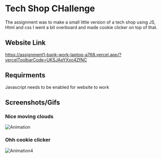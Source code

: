 # Tech Shop CHallenge

The assignment was to make a small little version of a tech shop using JS, Html and css 
I went a bit overboard and made cookie clicker on top of that.

## Website Link

https://assignment1-bank-work-laptop-a768.vercel.app/?vercelToolbarCode=UKSJAeYXxo4ZfNC

## Requirments

Javascript needs to be enabled for website to work

## Screenshots/Gifs

### Nice moving clouds

![Animation](https://github.com/Muguai/Assignment1BankWorkLaptop/assets/37656342/cc778dd8-309d-4a64-a255-f1cd83928fac)

### Ohh cookie clicker

![Animation4](https://github.com/Muguai/Assignment1BankWorkLaptop/assets/37656342/2a379406-ad7c-4826-a377-53879264762b)



